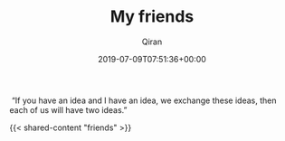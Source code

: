 ﻿---
title: My friends
author: Qiran
type: post
date: 2019-07-09T07:51:36+00:00
autoshare_autoshare_for_twitter:
  - 1
autoshare_tweet-allow-image:
  - yes
autoshare_tweet_accounts:
  - 'a:0:{}'
tags:
  - Building Site
---
<p class="has-contrast-color has-primary-background-color has-text-color has-background">
   “If you have an idea and I have an idea, we exchange these ideas, then each of us will have two ideas.”
</p>

{{< shared-content "friends" >}}
